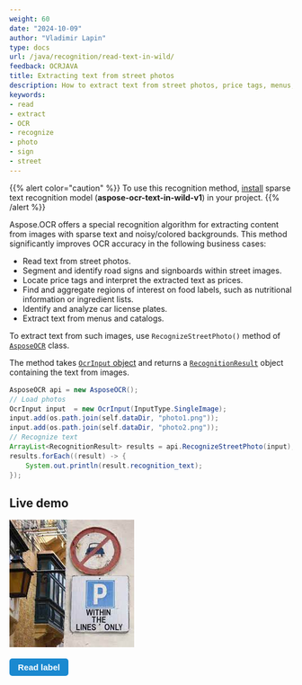 ```yaml
---
weight: 60
date: "2024-10-09"
author: "Vladimir Lapin"
type: docs
url: /java/recognition/read-text-in-wild/
feedback: OCRJAVA
title: Extracting text from street photos
description: How to extract text from street photos, price tags, menus, catalogs and other images with sparse text and noisy/colored backgrounds.
keywords:
- read
- extract
- OCR
- recognize
- photo
- sign
- street
---
```


<style>
	button {
		cursor: pointer;
		margin-right: 20px;
		margin-bottom: 20px;
		padding: 7px 15px;
		border: none;
		border-radius: 5px;
		background-color: #1a89d0;
		font-weight: 700;
		font-size: 15px;
		color: #ffffff;
	}

	button:hover {
		background-color: #3071a9;
	}

	button:focus {
		outline: none;
	}

	.duo {
		position: relative;
		height: 227px;
		margin-bottom: 20px;
	}

	.duo > div {
		display: flex;
	}

	.rec-result > pre {
		margin-left: 15px;
		min-width: 222px;
	}
</style>

{{% alert color="caution" %}} 
To use this recognition method, [install](/ocr/java/modules/) sparse text recognition model (**aspose-ocr-text-in-wild-v1**) in your project.
{{% /alert %}}

Aspose.OCR offers a special recognition algorithm for extracting content from images with sparse text and noisy/colored backgrounds. This method significantly improves OCR accuracy in the following business cases:

- Read text from street photos.
- Segment and identify road signs and signboards within street images.
- Locate price tags and interpret the extracted text as prices.
- Find and aggregate regions of interest on food labels, such as nutritional information or ingredient lists.
- Identify and analyze car license plates.
- Extract text from menus and catalogs.

To extract text from such images, use `RecognizeStreetPhoto()` method of [`AsposeOCR`](https://reference.aspose.com/ocr/java/com.aspose.ocr/asposeocr/) class.

The method takes [`OcrInput` object](/ocr/java/ocrinput/) and returns a [`RecognitionResult`](https://reference.aspose.com/ocr/java/com.aspose.ocr/recognitionresult/) object containing the text from images.

```java
AsposeOCR api = new AsposeOCR();
// Load photos
OcrInput input  = new OcrInput(InputType.SingleImage);
input.add(os.path.join(self.dataDir, "photo1.png"));
input.add(os.path.join(self.dataDir, "photo2.png"));
// Recognize text
ArrayList<RecognitionResult> results = api.RecognizeStreetPhoto(input);
results.forEach((result) -> {
	System.out.println(result.recognition_text);
});
```

## Live demo

<div class="duo">
	<div class="rec-source"><img src="label-source.png" alt="Street photo" /></div>
	<div class="rec-result" style="display: none;">
	<img src="label-regions.png" alt="Recognition result" />
	<pre>
p
within
the
lines
only		
	</pre>
	</div>
</div>
<button onclick="triggerSkew(this)">Read label</button>
<script>
	function triggerSkew(obj)
	{
		let isOrigin = $(".rec-source").is(":visible");
		if(isOrigin)
		{
			$(".rec-source").hide();
			$(".rec-result").show();
			$(obj).text("View original photo");
		}
		else
		{
			$(".rec-source").show();
			$(".rec-result").hide();
			$(obj).text("Read label");
		}
	}
</script>

